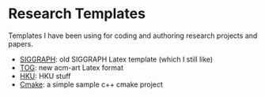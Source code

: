 # Research Templates

Templates I have been using for coding and authoring research projects and papers.

* [SIGGRAPH](SIGGRAPH/): old SIGGRAPH Latex template (which I still like)
* [TOG](TOG/): new acm-art Latex format
* [HKU](HKU/): HKU stuff
* [Cmake](Cmake/): a simple sample c++ cmake project
